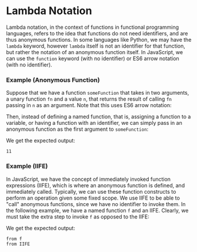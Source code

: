 # Lambda Notation

Lambda notation, in the context of functions in functional programming languages, refers to the 
idea that functions do not need identifiers, and are thus anonymous functions. In some languages 
like Python, we may have the `lambda` keyword, however `lambda` itself is not an identifier for that
function, but rather the notation of an anonymous function itself. In JavaScript, we can use the
`function` keyword (with no identifier) or ES6 arrow notation (with no identifier). 

### Example (Anonymous Function)

Suppose that we have a function `someFunction` that takes in two arguments, a unary function `fn` 
and a value `n`, that returns the result of calling `fn` passing in `n` as an argument. Note that
this uses ES6 arrow notation:

<script src="https://gist.github.com/eliucs/6e7bef0c24c2cb4421071f4403dbc1f3.js"></script>

Then, instead of defining a named function, that is, assigning a function to a variable, or having
a function with an identifier, we can simply pass in an anonymous function as the first argument to
`someFunction`:

<script src="https://gist.github.com/eliucs/f560535d5e08a8624f614546a7f0afbf.js"></script>

We get the expected output:

```
11
```

### Example (IIFE)

In JavaScript, we have the concept of immediately invoked function expressions (IIFE), which is 
where an anonymous function is defined, and immediately called. Typically, we can use these function
constructs to perform an operation given some fixed scope. We use IIFE to be able to "call" 
anonymous functions, since we have no identifier to invoke them. In the following example, we have
a named function `f` and an IIFE. Clearly, we must take the extra step to invoke `f` as opposed to
the IIFE:

<script src="https://gist.github.com/eliucs/30b9ea89281d19e258cb81805034006b.js"></script>

We get the expected output:

```
from f
from IIFE
```
